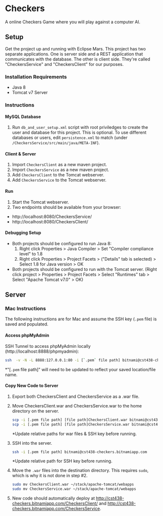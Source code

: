 # Checkers

A online Checkers Game where you will play against a computer AI.

## Setup

Get the project up and running with Eclipse Mars. This project has two separate
applications. One is server side and a REST application that communicates with
the database. The other is client side. They're called "CheckersService" and
"CheckersClient" for our purposes.

### Installation Requirements

* Java 8
* Tomcat v7 Server

### Instructions

#### MySQL Database

1. Run `db_and_user_setup.xml` script with root priviledges to create the user
 and database for this project. This is optional. To use different databases or
 users, edit `persistence.xml` to match (under
 `/CheckersService/src/main/java/META-INF`).

#### Client & Server

1. Import `CheckersClient` as a new maven project.
2. Import `CheckersService` as a new maven project.
3. Add `CheckersClient` to the Tomcat webserver.
4. Add `CheckersService` to the Tomcat webserver.

#### Run

1. Start the Tomcat webserver.
2. Two endpoints should be available from your browser:
  * http://localhost:8080/CheckersService/
  * http://localhost:8080/CheckersClient/

#### Debugging Setup

* Both projects should be configured to run Java 8:
  1. Right click Properties > Java Compiler > Set "Compiler compliance level" to
   1.8
  2. Right click Properties > Project Facets > ("Details" tab is selected) >
   Select 1.8 for Java version > OK
* Both projects should be configured to run with the Tomcat server. (Right
 click project > Properties > Project Facets > Select "Runtimes" tab >
 Select "Apache Tomcat v7.0" > OK)

## Server

### Mac Instructions

The following instructions are for Mac and assume the SSH key (`.pem` file) is saved and populated.

#### Access phpMyAdmin

SSH Tunnel to access phpMyAdmin locally (http://localhost:8888/phpmyadmin):

```sh
ssh  -v -N -L 8888:127.0.0.1:80 -i [`.pem` file path] bitnami@cst438-checkers.bitnamiapp.com
```
*"[`.pem` file path]" will need to be updated to reflect your saved location/file name.

#### Copy New Code to Server

1. Export both CheckersClient and CheckersService as a .war file.
2. Move CheckersClient.war and CheckersService.war to the home directory on the server.
    
    ```sh
    scp -i [.pem file path] [file path]CheckersClient.war bitnami@cst438-checkers.bitnamiapp.com:~/
    scp -i [.pem file path] [file path]CheckersService.war bitnami@cst438-checkers.bitnamiapp.com:~/
    ```
    *Update relative paths for war files & SSH key before running.
3. SSH into the server.
    
    ```sh
    ssh -i [.pem file path] bitnami@cst438-checkers.bitnamiapp.com
    ```
    *Update relative path for SSH key before running.
4. Move the `.war` files into the destination directory. This requires `sudo`, which is why it is not done in step #2.
    
    ```sh
    sudo mv CheckersClient.war ~/stack/apache-tomcat/webapps
    sudo mv CheckersService.war ~/stack/apache-tomcat/webapps
    ```
5. New code should automatically deploy at http://cst438-checkers.bitnamiapp.com/CheckersClient/ and http://cst438-checkers.bitnamiapp.com/CheckersService.
